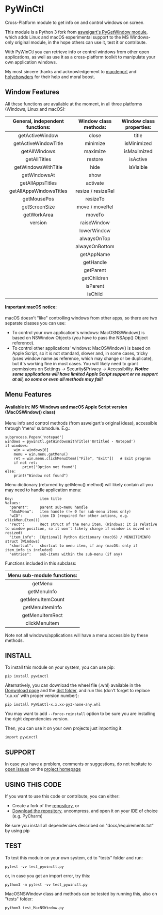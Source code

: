 # PyWinCtl

Cross-Platform module to get info on and control windows on screen.

This module is a Python 3 fork from [asweigart's PyGetWindow module](https://github.com/asweigart/PyGetWindow), which adds Linux and macOS experimental support to the MS Windows-only original module, in the hope others can use it, test it or contribute.

With PyWinCtl you can retrieve info or control windows from other open applications, as well as use it as a cross-platform toolkit to manipulate your own application windows.

My most sincere thanks and acknowledgement to [macdeport](https://github.com/macdeport) and [holychowders](https://github.com/holychowders) for their help and moral boost.

## Window Features

All these functions are available at the moment, in all three platforms (Windows, Linux and macOS):

|  General, independent functions:  |  Window class methods:  |  Window class properties:  |
|  :---:  |  :---:  |  :---:  |
|  getActiveWindow  |  close  |  title  |
|  getActiveWindowTitle  |  minimize  |  isMinimized  |
|  getAllWindows  |  maximize  |  isMaximized  |
|  getAllTitles  |  restore  |  isActive  |
|  getWindowsWithTitle  |  hide  |  isVisible  |
|  getWindowsAt  |  show  |  | 
|  getAllAppsTitles  |  activate  |    |  
|  getAllAppsWindowsTitles  |  resize / resizeRel  |  |   
|  getMousePos  |  resizeTo  |  |
|  getScreenSize  |  move / moveRel  |  |  
|  getWorkArea |  moveTo  |  |  
|  version  |  raiseWindow  |    |
|  |  lowerWindow  |    |  
|  |  alwaysOnTop  |    |  
|  |  alwaysOnBottom  |    |  
|  |  getAppName  |    |
|  |  getHandle  |    |
|  |  getParent  |    |
|  |  getChildren  |    |  
|  |  isParent  |    |  
|  |  isChild  |    |  

#### Important macOS notice:

macOS doesn't "like" controlling windows from other apps, so there are two separate classes you can use:

- To control your own application's windows: MacOSNSWindow() is based on NSWindow Objects (you have to pass the NSApp() Object reference).
- To control other applications' windows: MacOSWindow() is based on Apple Script, so it is not standard, slower and, in some cases, tricky (uses window name as reference, which may change or be duplicate), but it's working fine in most cases. You will likely need to grant permissions on Settings -> Security&Privacy -> Accessibility. ***Notice some applications will have limited Apple Script support or no support at all, so some or even all methods may fail!***

## Menu Features

#### Available in: MS-Windows and macOS Apple Script version (MacOSWindow() class)

Menu info and control methods (from asweigart's original ideas), accessible through 'menu' submodule. E.g.:

    subprocess.Popen('notepad')
    windows = pywinctl.getWindowsWithTitle('Untitled - Notepad')
    if windows:
        win = windows[0]
        menu = win.menu.getMenu()
        ret = win.menu.clickMenuItem(["File", "Exit"])   # Exit program
        if not ret:
            print("Option not found")
    else:
        print("Window not found")

Menu dictionary (returned by getMenu() method) will likely contain all you may need to handle application menu:

    Key:            item title
    Values:
      "parent":     parent sub-menu handle
      "hSubMenu":   item handle (!= 0 for sub-menu items only)
      "wID":        item ID (required for other actions, e.g. clickMenuItem())
      "rect":       Rect struct of the menu item. (Windows: It is relative to window position, so it won't likely change if window is moved or resized)
      "item_info":  [Optional] Python dictionary (macOS) / MENUITEMINFO struct (Windows)
      "shortcut":   shortcut to menu item, if any (macOS: only if item_info is included)
      "entries":    sub-items within the sub-menu (if any)

Functions included in this subclass:

|  Menu sub-module functions:  |
|  :---:  |
|  getMenu  |
|  getMenuInfo  |
|  getMenuItemCount  |
|  getMenuItemInfo  |
|  getMenuItemRect  |
|  clickMenuItem  |

Note not all windows/applications will have a menu accessible by these methods.

## INSTALL

To install this module on your system, you can use pip: 

    pip install pywinctl

Alternatively, you can download the wheel file (.whl) available in the [Donwnload page](https://pypi.org/project/pywin32/#files) and the [dist folder](https://github.com/Kalmat/PyWinCtl/tree/master/dist), and run this (don't forget to replace 'x.x.xx' with proper version number):

    pip install PyWinCtl-x.x.xx-py3-none-any.whl

You may want to add `--force-reinstall` option to be sure you are installing the right dependencies version.

Then, you can use it on your own projects just importing it:

    import pywinctl

## SUPPORT

In case you have a problem, comments or suggestions, do not hesitate to [open issues](https://github.com/Kalmat/PyWinCtl/issues) on the [project homepage](https://github.com/Kalmat/PyWinCtl)

## USING THIS CODE

If you want to use this code or contribute, you can either:

* Create a fork of the [repository](https://github.com/Kalmat/PyWinCtl), or 
* [Download the repository](https://github.com/Kalmat/PyWinCtl/archive/refs/heads/master.zip), uncompress, and open it on your IDE of choice (e.g. PyCharm)

Be sure you install all dependencies described on "docs/requirements.txt" by using pip

## TEST

To test this module on your own system, cd to "tests" folder and run:

    pytest -vv test_pywinctl.py

or, in case you get an import error, try this:

    python3 -m pytest -vv test_pywinctl.py

MacOSNSWindow class and methods can be tested by running this, also on "tests" folder:

    python3 test_MacNSWindow.py
